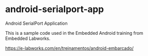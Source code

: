 # android-serialport-app
Android SerialPort Application

This is a sample code used in the Embedded Android training from Embedded Labworks.

https://e-labworks.com/en/treinamentos/android-embarcado/
